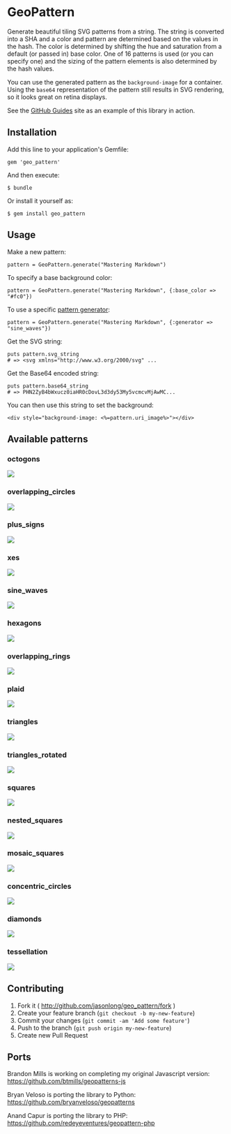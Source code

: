 # GeoPattern

Generate beautiful tiling SVG patterns from a string. The string is converted into a SHA and a color and pattern are determined based on the values in the hash. The color is determined by shifting the hue and saturation from a default (or passed in) base color. One of 16 patterns is used (or you can specify one) and the sizing of the pattern elements is also determined by the hash values.

You can use the generated pattern as the `background-image` for a container. Using the `base64` representation of the pattern still results in SVG rendering, so it looks great on retina displays.

See the [GitHub Guides](http://guides.github.com) site as an example of this library in action.

## Installation

Add this line to your application's Gemfile:

    gem 'geo_pattern'

And then execute:

    $ bundle

Or install it yourself as:

    $ gem install geo_pattern

## Usage

Make a new pattern:

    pattern = GeoPattern.generate("Mastering Markdown")

To specify a base background color:

    pattern = GeoPattern.generate("Mastering Markdown", {:base_color => "#fc0"})

To use a specific [pattern generator](#available-patterns):

    pattern = GeoPattern.generate("Mastering Markdown", {:generator => "sine_waves"})

Get the SVG string:

    puts pattern.svg_string
    # => <svg xmlns="http://www.w3.org/2000/svg" ...

Get the Base64 encoded string:

    puts pattern.base64_string
    # => PHN2ZyB4bWxucz0iaHR0cDovL3d3dy53My5vcmcvMjAwMC...

You can then use this string to set the background:

    <div style="background-image: <%=pattern.uri_image%>"></div>

## Available patterns

### octogons

![](http://jasonlong.github.io/geo_pattern/examples/octogons.png)

### overlapping_circles

![](http://jasonlong.github.io/geo_pattern/examples/overlapping_circles.png)

### plus_signs

![](http://jasonlong.github.io/geo_pattern/examples/plus_signs.png)

### xes

![](http://jasonlong.github.io/geo_pattern/examples/xes.png)

### sine_waves

![](http://jasonlong.github.io/geo_pattern/examples/sine_waves.png)

### hexagons

![](http://jasonlong.github.io/geo_pattern/examples/hexagons.png)

### overlapping_rings

![](http://jasonlong.github.io/geo_pattern/examples/overlapping_rings.png)

### plaid

![](http://jasonlong.github.io/geo_pattern/examples/plaid.png)

### triangles

![](http://jasonlong.github.io/geo_pattern/examples/triangles.png)

### triangles_rotated

![](http://jasonlong.github.io/geo_pattern/examples/triangles_rotated.png)

### squares

![](http://jasonlong.github.io/geo_pattern/examples/squares.png)

### nested_squares

![](http://jasonlong.github.io/geo_pattern/examples/nested_squares.png)

### mosaic_squares

![](http://jasonlong.github.io/geo_pattern/examples/mosaic_squares.png)

### concentric_circles

![](http://jasonlong.github.io/geo_pattern/examples/concentric_circles.png)

### diamonds

![](http://jasonlong.github.io/geo_pattern/examples/diamonds.png)

### tessellation

![](http://jasonlong.github.io/geo_pattern/examples/tessellation.png)


## Contributing

1. Fork it ( http://github.com/jasonlong/geo_pattern/fork )
2. Create your feature branch (`git checkout -b my-new-feature`)
3. Commit your changes (`git commit -am 'Add some feature'`)
4. Push to the branch (`git push origin my-new-feature`)
5. Create new Pull Request

## Ports

Brandon Mills is working on completing my original Javascript version:
https://github.com/btmills/geopatterns-js

Bryan Veloso is porting the library to Python:
https://github.com/bryanveloso/geopatterns

Anand Capur is porting the library to PHP:
https://github.com/redeyeventures/geopattern-php

